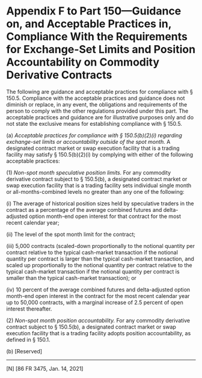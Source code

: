 # Appendix F to Part 150—Guidance on, and Acceptable Practices in, Compliance With the Requirements for Exchange-Set Limits and Position Accountability on Commodity Derivative Contracts


The following are guidance and acceptable practices for compliance with § 150.5. Compliance with the acceptable practices and guidance does not diminish or replace, in any event, the obligations and requirements of the person to comply with the other regulations provided under this part. The acceptable practices and guidance are for illustrative purposes only and do not state the exclusive means for establishing compliance with § 150.5.


(a) *Acceptable practices for compliance with § 150.5(b)(2)(i) regarding exchange-set limits or accountability outside of the spot month.* A designated contract market or swap execution facility that is a trading facility may satisfy § 150.5(b)(2)(i) by complying with either of the following acceptable practices:


(1) *Non-spot month speculative position limits.* For any commodity derivative contract subject to § 150.5(b), a designated contract market or swap execution facility that is a trading facility sets individual single month or all-months-combined levels no greater than any one of the following:


(i) The average of historical position sizes held by speculative traders in the contract as a percentage of the average combined futures and delta-adjusted option month-end open interest for that contract for the most recent calendar year;


(ii) The level of the spot month limit for the contract;


(iii) 5,000 contracts (scaled-down proportionally to the notional quantity per contract relative to the typical cash-market transaction if the notional quantity per contract is larger than the typical cash-market transaction, and scaled up proportionally to the notional quantity per contract relative to the typical cash-market transaction if the notional quantity per contract is smaller than the typical cash-market transaction); or


(iv) 10 percent of the average combined futures and delta-adjusted option month-end open interest in the contract for the most recent calendar year up to 50,000 contracts, with a marginal increase of 2.5 percent of open interest thereafter.


(2) *Non-spot month position accountability.* For any commodity derivative contract subject to § 150.5(b), a designated contract market or swap execution facility that is a trading facility adopts position accountability, as defined in § 150.1.


(b) [Reserved]



---

[N] [86 FR 3475, Jan. 14, 2021]




